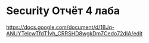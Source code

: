 # Security Отчёт 4 лаба
https://docs.google.com/document/d/1BJq-ANUYTelcwTfdT1vh_CRRSHD8wgkDm7Cedo72dIA/edit
